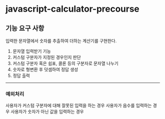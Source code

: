 # javascript-calculator-precourse

## 기능 요구 사항
입력한 문자열에서 숫자를 추출하여 더하는 계산기를 구현한다.

1. 문자열 입력받기 기능
2. 커스텀 구분자가 지정된 경우인지 판단
3. 커스텀 구분자 혹은 쉽표, 콜론 등의 구분자로 문자열 나누기
4. 숫자로 형변환 후 덧셈하여 정답 생성
5. 정답 출력

---
### 예외처리
사용자가 커스텀 구분자에 대해 잘못된 입력을 하는 경우
사용자가 음수를 입력하는 경우
사용자가 숫자가 아닌 값을 입력하는 경우